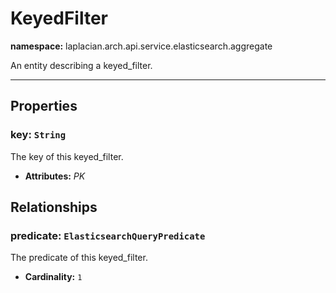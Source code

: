 # **KeyedFilter**
**namespace:** laplacian.arch.api.service.elasticsearch.aggregate

An entity describing a keyed_filter.



---

## Properties

### key: `String`
The key of this keyed_filter.
- **Attributes:** *PK*

## Relationships

### predicate: `ElasticsearchQueryPredicate`
The predicate of this keyed_filter.
- **Cardinality:** `1`